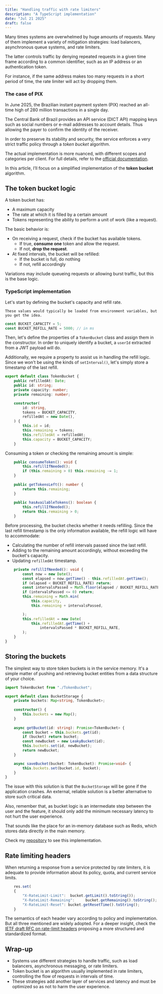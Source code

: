 ```yaml
---
title: "Handling traffic with rate limiters"
description: "A TypeScript implementation"
date: "Jul 21 2025"
draft: false
---
```

Many times systems are overwhelmed by huge amounts of requests. Many of them implement a variety of mitigation strategies: load balancers, asynchronous queue systems, and rate limiters.

The latter controls traffic by denying repeated requests in a given time frame according to a common identifier, such as an IP address or an authentication token.

For instance, if the same address makes too many requests in a short period of time, the rate limiter will act by dropping them.
### The case of PIX

In June 2025, the Brazilian instant payment system (PIX) reached an all-time high of 280 million transactions in a single day.

The Central Bank of Brazil provides an API service (DICT API) mapping keys such as social numbers or e-mail addresses to account details. Thus allowing the payer to confirm the identity of the receiver.

In order to preserve its stability and security, the service enforces a very strict traffic policy through a *token bucket* algorithm.

The actual implementation is more nuanced, with different scopes and categories per client. For full details, refer to the [official documentation](https://www.bcb.gov.br/content/estabilidadefinanceira/pix/API-DICT.html#section/Seguranca/Limitacao-de-requisicoes).

In this article, I’ll focus on a simplified implementation of the **token bucket** algorithm.
## The token bucket logic
A token bucket has:
- A maximum capacity
- The rate at which it is filled by a certain amount
- Tokens representing the ability to perform a unit of work (like a request).

The basic behavior is:
- On receiving a request, check if the bucket has available tokens.
	- If true, **consume one** token and allow the request.
	- If not, **drop the request**.
- At fixed intervals, the bucket will be refilled:
	- If the bucket is full, do nothing
	- If not, refill accordingly

Variations may include queueing requests or allowing burst traffic, but this is the base logic.
### TypeScript implementation
Let's start by defining the bucket's capacity and refill rate.

	These values would typically be loaded from environment variables, but you get the idea.

```ts
const BUCKET_CAPACITY = 5;
const BUCKET_REFILL_RATE = 5000; // in ms
```

Then, let's define the properties of a `TokenBucket` class and assign them in the constructor. In order to uniquely identify a bucket, a `userId` extracted from a JWT payload will do.

Additionally, we require a property to assist us in handling the refill logic. Since we won't be using the kinds of `setInterval()`, let's simply store a timestamp of the last refill.
```ts
export default class TokenBucket {
    public refilledAt: Date;
    public id: string;
    private capacity: number;
    private remaining: number;

    constructor(
        id: string,
        tokens = BUCKET_CAPACITY,
        refilledAt = new Date(),
    ) {
        this.id = id;
        this.remaining = tokens;
        this.refilledAt = refilledAt;
        this.capacity = BUCKET_CAPACITY;
    }
```
Consuming a token or checking the remaining amount is simple:
```ts
    public consumeToken(): void {
        this.refillIfNeeded();
        if (this.remaining > 0) this.remaining -= 1;
    }
    
    public getTokensLeft(): number {
        return this.remaining;
    }
    
    public hasAvailableTokens(): boolean {
        this.refillIfNeeded();
        return this.remaining > 0;
    }
```

Before processing, the bucket checks whether it needs refilling. Since the last refill timestamp is the only information available, the refill logic will have to accommodate:

- Calculating the number of refill intervals passed since the last refill.
- Adding to the remaining amount accordingly, without exceeding the bucket's capacity.  
- Updating `refilledAt` timestamp.
```ts
    private refillIfNeeded(): void {
        const now = new Date();
        const elapsed = now.getTime() - this.refilledAt.getTime();
        if (elapsed < BUCKET_REFILL_RATE) return;
        const intervalsPassed = Math.floor(elapsed / BUCKET_REFILL_RATE);
        if (intervalsPassed <= 0) return;
        this.remaining = Math.min(
            this.capacity,
            this.remaining + intervalsPassed,

        );
        this.refilledAt = new Date(
            this.refilledAt.getTime() +
                intervalsPassed * BUCKET_REFILL_RATE,
        );
    }
}
```
## Storing the buckets

The simplest way to store token buckets is in the service memory. It's a simple matter of pushing and retrieving bucket entities from a data structure of your choice.
```ts
import TokenBucket from "./TokenBucket";

export default class BucketStorage {
    private buckets: Map<string, TokenBucket>;
    
    constructor() {
        this.buckets = new Map();
    }
  
    async getBucket(id: string): Promise<TokenBucket> {
        const bucket = this.buckets.get(id);
        if (bucket) return bucket;
        const newBucket = new LeakyBucket(id);
        this.buckets.set(id, newBucket);
        return newBucket;
    }

    async saveBucket(bucket: TokenBucket): Promise<void> {
        this.buckets.set(bucket.id, bucket);
    }
}
```
The issue with this solution is that the `BucketStorage` will be gone if the application crashes. An external, reliable solution is a better alternative to store such critical data.

Also, remember that, as bucket logic is an intermediate step between the user and the feature, it should only add the minimum necessary latency to not hurt the user experience.

That sounds like the place for an in-memory database such as Redis, which stores data directly in the main memory.

Check my [repository](https://github.com/twillecke/token-bucket--koa) to see this implementation.
## Rate limiting headers
When returning a response from a service protected by rate limiters, it is adequate to provide information about its policy, quota, and current service limits.

```ts
    res.set(
    {
        "X-RateLimit-Limit":  bucket.getLimit().toString());
        "X-RateLimit-Remaining":     bucket.getRemaining().toString();
        "X-RateLimit-Reset": bucket.getResetTime().toString();
    }
```

The semantics of each header vary according to policy and implementation. But all three mentioned are widely adopted. For a deeper insight, check the [IETF draft RFC on rate-limit headers](https://datatracker.ietf.org/doc/draft-ietf-httpapi-ratelimit-headers/) proposing a more structured and standardized format.
## Wrap-up
- Systems use different strategies to handle traffic, such as load balancers, asynchronous messaging, or rate limiters.
- Token bucket is an algorithm usually implemented in rate limiters, controlling the flow of requests in intervals of time.
- These strategies add another layer of services and latency and must be optimized so as not to harm the user experience.
